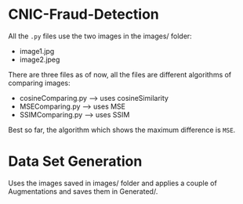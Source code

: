 # CNIC-Fraud-Detection

All the `.py` files use the two images in the images/ folder:
- image1.jpg
- image2.jpeg

There are three files as of now, all the files are different algorithms of comparing images:
- cosineComparing.py --> uses cosineSimilarity
- MSEComparing.py --> uses MSE
- SSIMComparing.py --> uses SSIM

Best so far, the algorithm which shows the maximum difference is `MSE`.

# Data Set Generation

Uses the images saved in images/ folder and applies a couple of Augmentations and saves them in Generated/.